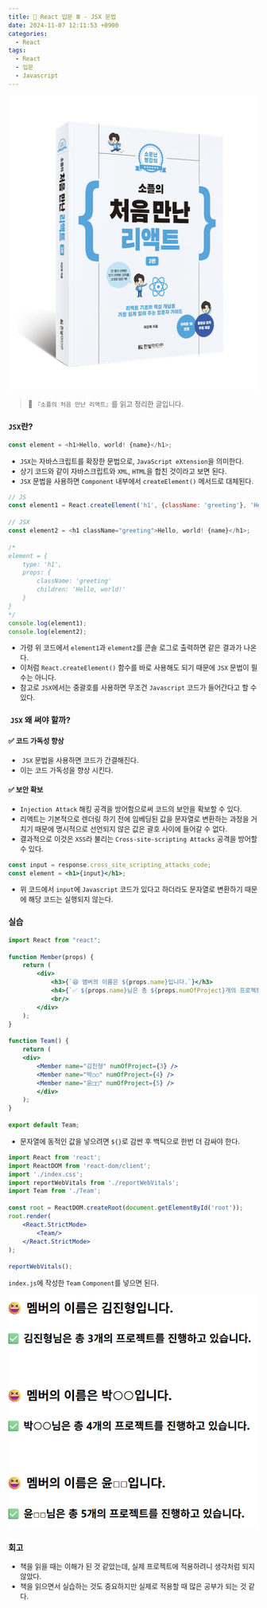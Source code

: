 ```yaml
---
title: 🌌 React 입문 Ⅲ - JSX 문법
date: 2024-11-07 12:11:53 +0900
categories:
  - React
tags:
  - React
  - 입문
  - Javascript
---
```

![Pasted_image_20250522211144.png](/assets/image/Pasted_image_20250522211144.png)
> 📘 `『소플의 처음 만난 리액트』`를 읽고 정리한 글입니다.


### `JSX`란?
```javascript
const element = <h1>Hello, world! {name}</h1>;
```
- `JSX`는 자바스크립트를 확장한 문법으로, `JavaScript eXtension`을 의미한다.
-  상기 코드와 같이 자바스크립트와 `XML`, `HTML`을 합친 것이라고 보면 된다.
- `JSX` 문법을 사용하면 `Component` 내부에서 `createElement()` 메서드로 대체된다.

```javascript
// JS
const element1 = React.createElement('h1', {className: 'greeting'}, 'Hello, world! ${name}'});

// JSX
const element2 = <h1 className="greeting">Hello, world! {name}</h1>;

/*
element = {
    type: 'h1',
    props: {
        className: 'greeting'
        children: 'Hello, world!'
    }
}
*/
console.log(element1);
console.log(element2);
```
- 가령 위 코드에서 `element1`과 `element2`를 콘솔 로그로 출력하면 같은 결과가 나온다.
- 이처럼 `React.createElement()` 함수를 바로 사용해도 되기 때문에 `JSX` 문법이 필수는 아니다.
- 참고로 `JSX`에서는 중괄호를 사용하면 무조건 `Javascript` 코드가 들어간다고 할 수 있다.


###  `JSX` 왜 써야 할까?
#### ✅ 코드 가독성 향상
-  `JSX` 문법을 사용하면 코드가 간결해진다.
- 이는 코드 가독성을 향상 시킨다.


#### ✅ 보안 확보
- `Injection Attack` 해킹 공격을 방어함으로써 코드의 보안을 확보할 수 있다.
- 리액트는 기본적으로 렌더링 하기 전에 임베딩된 값을 문자열로 변환하는 과정을 거치기 때문에 명시적으로 선언되지 않은 값은 괄호 사이에 들어갈 수 없다.
- 결과적으로 이것은 `XSS`라 불리는 `Cross-site-scripting Attacks` 공격을 방어할 수 있다.

```jsx
const input = response.cross_site_scripting_attacks_code;
const element = <h1>{input}</h1>;
```
- 위 코드에서 `input`에 `Javascript` 코드가 있다고 하더라도 문자열로 변환하기 때문에 해당 코드는 실행되지 않는다.


### 실습
```jsx
import React from "react";

function Member(props) {
	return (
		<div>
			<h3>{`😆 멤버의 이름은 ${props.name}입니다.`}</h3>
			<h4>{`✅ ${props.name}님은 총 ${props.numOfProject}개의 프로젝트를 진행하고 있습니다.`}</h4>
			<br/>
		</div>
	);
}

function Team() {
    return (
    <div>
	    <Member name="김진형" numOfProject={3} />
	    <Member name="박○○" numOfProject={4} />
	    <Member name="윤□□" numOfProject={5} />
	    </div>
	);
}

export default Team;
```
- 문자열에 동적인 값을 넣으려면 `${}`로 감싼 후 백틱으로 한번 더 감싸야 한다.

```jsx
import React from 'react';
import ReactDOM from 'react-dom/client';
import './index.css';
import reportWebVitals from './reportWebVitals';
import Team from './Team';

const root = ReactDOM.createRoot(document.getElementById('root'));
root.render(
	<React.StrictMode>
		<Team/>
	</React.StrictMode>
);

reportWebVitals();
```
`index.js`에 작성한 `Team` `Component`를 넣으면 된다.

![Pasted_image_20250525113928.png](/assets/image/Pasted_image_20250525113928.png)


### 회고
- 책을 읽을 때는 이해가 된 것 같았는데, 실제 프로젝트에 적용하려니 생각처럼 되지 않았다.
- 책을 읽으면서 실습하는 것도 중요하지만 실제로 적용할 때 많은 공부가 되는 것 같다.